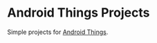 # Android Things Projects
Simple projects for [Android Things](https://developer.android.com/things/index.html).
